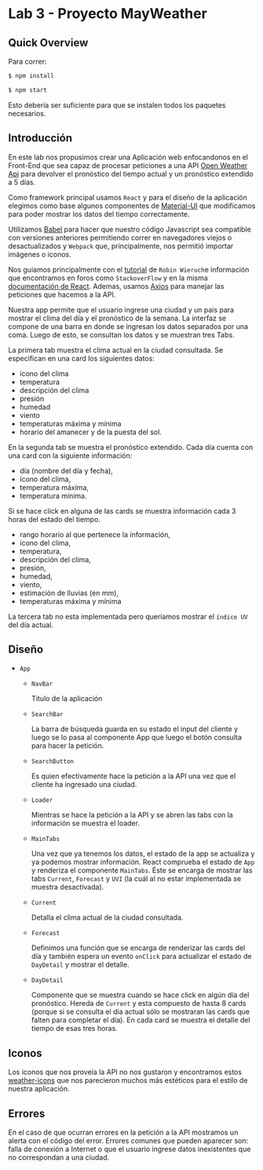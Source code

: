 # Lab 3 - Proyecto MayWeather

## Quick Overview

Para correr:

``` bash
$ npm install

$ npm start
```

Esto debería ser suficiente para que se instalen todos los paquetes necesarios.

## Introducción

En este lab nos propusimos crear una Aplicación web enfocandonos en el Front-End
que sea capaz de procesar peticiones a una API [Open Weather
Api](https://openweathermap.org/) para devolver el pronóstico del tiempo actual
y un pronóstico extendido a 5 días.

Como framework principal usamos `React` y para el diseño de la aplicación
elegimos como base algunos componentes de
[Material-UI](https://material-ui.com/) que modificamos para poder mostrar los
datos del tiempo correctamente.

Utilizamos [Babel](https://babeljs.io/docs/en/) para hacer que nuestro código
Javascript sea compatible con versiones anteriores permitiendo correr en
navegadores viejos o desactualizados y `Webpack` que, principalmente, nos
permitió importar imágenes o iconos.


Nos guiamos principalmente con el
[tutorial](https://www.robinwieruch.de/minimal-react-webpack-babel-setup/) de
`Robin Wieruch`e información que encontramos en foros como `StackoverFlow` y en
la misma [documentación de React](https://reactjs.org/). Ademas, usamos
[Axios](https://github.com/axios/axios) para manejar las peticiones que hacemos
a la API.

Nuestra app permite que el usuario ingrese una ciudad y un país para mostrar el
clima del día y el pronóstico de la semana. La interfaz se compone de una barra
en donde se ingresan los datos separados por una coma. Luego de esto, se
consultan los datos y se muestran tres Tabs.

La primera tab muestra el clima actual en la ciudad consultada. Se especifican
en una card los siguientes datos:

- ícono del clima
- temperatura
- descripción del clima
- presión
- humedad
- viento
- temperaturas máxima y mínima
- horario del amanecer y de la puesta del sol.

En la segunda tab se muestra el pronóstico extendido. Cada día cuenta con una
card con la siguiente información:

- día (nombre del día y fecha),
- ícono del clima,
- temperatura máxima,
- temperatura mínima.

Si se hace click en alguna de las cards se muestra información cada 3 horas del
estado del tiempo.

- rango horario al que pertenece la información,
- ícono del clima,
- temperatura,
- descripción del clima,
- presión,
- humedad,
- viento,
- estimación de lluvias (en mm),
- temperaturas máxima y mínima


La tercera tab no esta implementada pero queríamos mostrar el `índice UV` del
día actual.

## Diseño

- `App`

  - `NavBar`

      Titulo de la aplicación

  - `SearchBar`

      La barra de búsqueda guarda en su estado el input del cliente y luego se
      lo pasa al componente App que luego el botón consulta para hacer la
      petición.

  - `SearchButton`

      Es quien efectivamente hace la petición a la API una vez que el cliente ha
      ingresado una ciudad.

  - `Loader`

      Mientras se hace la petición a la API y se abren las tabs con la
      información se muestra el loader.

  - `MainTabs`

      Una vez que ya tenemos los datos, el estado de la app se actualiza y ya
      podemos mostrar información. React comprueba el estado de `App` y
      renderiza el componente `MainTabs`. Éste se encarga de mostrar las tabs
      `Current`, `Forecast` y `UVI` (la cuál al no estar implementada se muestra
      desactivada).

  - `Current`

      Detalla el clima actual de la ciudad consultada.

  - `Forecast`

      Definimos una función que se encarga de renderizar las cards del día y
      también espera un evento `onClick` para actualizar el estado de
      `DayDetail` y mostrar el detalle.

  - `DayDetail`

      Componente que se muestra cuando se hace click en algún día del
      pronóstico. Hereda de `Current` y esta compuesto de hasta 8 cards (porque
      si se consulta el día actual sólo se mostraran las cards que falten para
      completar el día). En cada card se muestra el detalle del tiempo de esas
      tres horas.

## Iconos

Los iconos que nos proveía la API no nos gustaron y encontramos estos
[weather-icons](https://erikflowers.github.io/weather-icons/) que nos
parecieron muchos más estéticos para el estilo de nuestra aplicación.

## Errores

En el caso de que ocurran errores en la petición a la API mostramos un alerta
con el código del error. Errores comunes que pueden aparecer son:
falla de conexión a Internet o que el usuario ingrese datos inexistentes que no
correspondan a una ciudad.
